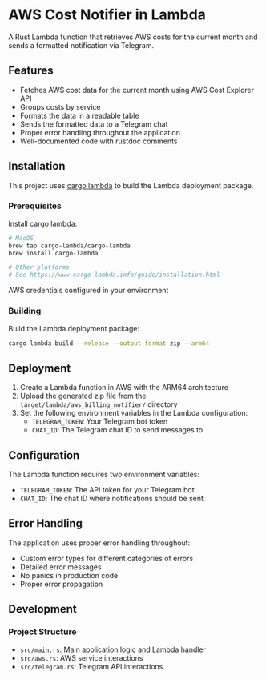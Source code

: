 # AWS Cost Notifier in Lambda

A Rust Lambda function that retrieves AWS costs for the current month and sends a formatted notification via Telegram.

## Features

- Fetches AWS cost data for the current month using AWS Cost Explorer API
- Groups costs by service
- Formats the data in a readable table
- Sends the formatted data to a Telegram chat
- Proper error handling throughout the application
- Well-documented code with rustdoc comments

## Installation

This project uses [cargo lambda](https://www.cargo-lambda.info/) to build the Lambda deployment package.

### Prerequisites

Install cargo lambda:

```bash
# MacOS
brew tap cargo-lambda/cargo-lambda
brew install cargo-lambda

# Other platforms
# See https://www.cargo-lambda.info/guide/installation.html
```

AWS credentials configured in your environment

### Building

Build the Lambda deployment package:

```bash
cargo lambda build --release --output-format zip --arm64
```

## Deployment

1. Create a Lambda function in AWS with the ARM64 architecture
2. Upload the generated zip file from the `target/lambda/aws_billing_notifier/` directory
3. Set the following environment variables in the Lambda configuration:
    - `TELEGRAM_TOKEN`: Your Telegram bot token
    - `CHAT_ID`: The Telegram chat ID to send messages to

## Configuration

The Lambda function requires two environment variables:

- `TELEGRAM_TOKEN`: The API token for your Telegram bot
- `CHAT_ID`: The chat ID where notifications should be sent

## Error Handling

The application uses proper error handling throughout:

- Custom error types for different categories of errors
- Detailed error messages
- No panics in production code
- Proper error propagation

## Development

### Project Structure

- `src/main.rs`: Main application logic and Lambda handler
- `src/aws.rs`: AWS service interactions
- `src/telegram.rs`: Telegram API interactions
